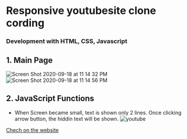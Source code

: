 # Responsive youtubesite clone cording
 ### Development with HTML, CSS, Javascript

## 1. Main Page
![Screen Shot 2020-09-18 at 11 14 32 PM](https://user-images.githubusercontent.com/8447473/93592290-03e04a80-fa06-11ea-8dc3-0e848e29ec97.png)
![Screen Shot 2020-09-18 at 11 14 56 PM](https://user-images.githubusercontent.com/8447473/93592359-25413680-fa06-11ea-869e-641dd0658cd0.png)

## 2. JavaScript Functions
* When Screen became small, text is shown only 2 lines. Once clicking arrow button, the hiddin text will be shown.
![youtube](https://user-images.githubusercontent.com/8447473/93592490-5f123d00-fa06-11ea-8fa1-58f5745f69bf.jpg)

[Chech on the website](https://songjayden.github.io/youtubesite/)
